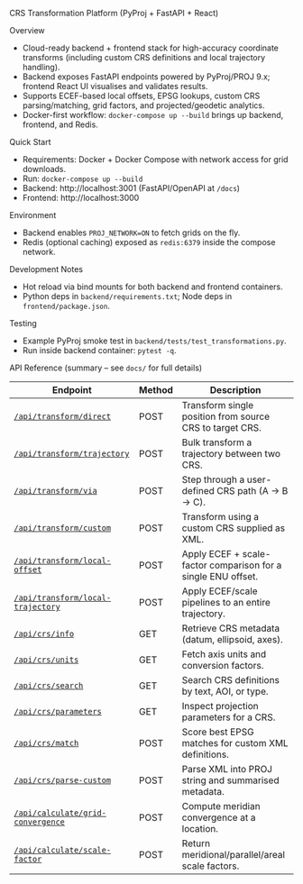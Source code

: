 CRS Transformation Platform (PyProj + FastAPI + React)

Overview
- Cloud-ready backend + frontend stack for high-accuracy coordinate transforms (including custom CRS definitions and local trajectory handling).
- Backend exposes FastAPI endpoints powered by PyProj/PROJ 9.x; frontend React UI visualises and validates results.
- Supports ECEF-based local offsets, EPSG lookups, custom CRS parsing/matching, grid factors, and projected/geodetic analytics.
- Docker-first workflow: `docker-compose up --build` brings up backend, frontend, and Redis.

Quick Start
- Requirements: Docker + Docker Compose with network access for grid downloads.
- Run: `docker-compose up --build`
- Backend: http://localhost:3001 (FastAPI/OpenAPI at `/docs`)
- Frontend: http://localhost:3000

Environment
- Backend enables `PROJ_NETWORK=ON` to fetch grids on the fly.
- Redis (optional caching) exposed as `redis:6379` inside the compose network.

Development Notes
- Hot reload via bind mounts for both backend and frontend containers.
- Python deps in `backend/requirements.txt`; Node deps in `frontend/package.json`.

Testing
- Example PyProj smoke test in `backend/tests/test_transformations.py`.
- Run inside backend container: `pytest -q`.

API Reference (summary – see `docs/` for full details)

| Endpoint | Method | Description |
| --- | --- | --- |
| [`/api/transform/direct`](docs/transform_direct.md) | POST | Transform single position from source CRS to target CRS. |
| [`/api/transform/trajectory`](docs/transform_trajectory.md) | POST | Bulk transform a trajectory between two CRS. |
| [`/api/transform/via`](docs/transform_via.md) | POST | Step through a user-defined CRS path (A → B → C). |
| [`/api/transform/custom`](docs/transform_custom.md) | POST | Transform using a custom CRS supplied as XML. |
| [`/api/transform/local-offset`](docs/transform_local_offset.md) | POST | Apply ECEF + scale-factor comparison for a single ENU offset. |
| [`/api/transform/local-trajectory`](docs/transform_local_trajectory.md) | POST | Apply ECEF/scale pipelines to an entire trajectory. |
| [`/api/crs/info`](docs/crs_info.md) | GET | Retrieve CRS metadata (datum, ellipsoid, axes). |
| [`/api/crs/units`](docs/crs_units.md) | GET | Fetch axis units and conversion factors. |
| [`/api/crs/search`](docs/crs_search.md) | GET | Search CRS definitions by text, AOI, or type. |
| [`/api/crs/parameters`](docs/crs_parameters.md) | GET | Inspect projection parameters for a CRS. |
| [`/api/crs/match`](docs/crs_match.md) | POST | Score best EPSG matches for custom XML definitions. |
| [`/api/crs/parse-custom`](docs/crs_parse_custom.md) | POST | Parse XML into PROJ string and summarised metadata. |
| [`/api/calculate/grid-convergence`](docs/calc_grid_convergence.md) | POST | Compute meridian convergence at a location. |
| [`/api/calculate/scale-factor`](docs/calc_scale_factor.md) | POST | Return meridional/parallel/areal scale factors. |

